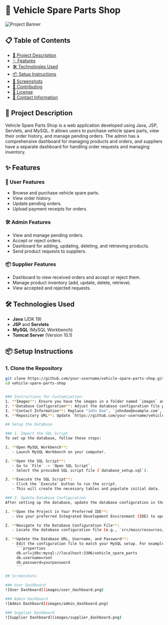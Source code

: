 # 🚗 Vehicle Spare Parts Shop

![Project Banner](images/banner.png)

## 📋 Table of Contents
- [📖 Project Description](#project-description)
- [✨ Features](#features)
- [🛠️ Technologies Used](#technologies-used)
- [📦 Setup Instructions](#setup-instructions)
- [📸 Screenshots](#screenshots)
- [🤝 Contributing](#contributing)
- [📜 License](#license)
- [📧 Contact Information](#contact-information)

## 📖 Project Description
Vehicle Spare Parts Shop is a web application developed using Java, JSP, Servlets, and MySQL. It allows users to purchase vehicle spare parts, view their order history, and manage pending orders. The admin has a comprehensive dashboard for managing products and orders, and suppliers have a separate dashboard for handling order requests and managing inventory.

## ✨ Features
### 🛒 User Features
- Browse and purchase vehicle spare parts.
- View order history.
- Update pending orders.
- Upload payment receipts for orders.

### 🛠️ Admin Features
- View and manage pending orders.
- Accept or reject orders.
- Dashboard for adding, updating, deleting, and retrieving products.
- Send product requests to suppliers.

### 📦 Supplier Features
- Dashboard to view received orders and accept or reject them.
- Manage product inventory (add, update, delete, retrieve).
- View accepted and rejected requests.

## 🛠️ Technologies Used
- **Java** (JDK 19)
- **JSP** and **Servlets**
- **MySQL** (MySQL Workbench)
- **Tomcat Server** (Version 10.1)

## 📦 Setup Instructions

### 1. Clone the Repository
```sh
git clone https://github.com/your-username/vehicle-spare-parts-shop.git
cd vehicle-spare-parts-shop


### Instructions for Customization:
1. **Images**: Ensure you have the images in a folder named `images` and replace the filenames with your actual image filenames if they differ.
2. **Database Configuration**: Adjust the database configuration file path (`src/main/resources/database.properties`) if your project structure is different.
3. **Contact Information**: Replace "John Doe", `johndoe@example.com`, and the LinkedIn and GitHub URLs with your actual details.
4. **Repository URL**: Update `https://github.com/your-username/vehicle-spare-parts-shop.git` with the actual URL of your GitHub repository.

## Setup the Database

### 1. Import the SQL Script
To set up the database, follow these steps:

1. **Open MySQL Workbench**:
   - Launch MySQL Workbench on your computer.

2. **Open the SQL Script**:
   - Go to `File` -> `Open SQL Script`.
   - Select the provided SQL script file (`database_setup.sql`).

3. **Execute the SQL Script**:
   - Click the `Execute` button to run the script.
   - This will create the necessary tables and populate initial data.

### 2. Update Database Configuration
After setting up the database, update the database configuration in the project:

1. **Open the Project in Your Preferred IDE**:
   - Use your preferred Integrated Development Environment (IDE) to open the project.

2. **Navigate to the Database Configuration File**:
   - Locate the database configuration file (e.g., `src/main/resources/database.properties`).

3. **Update the Database URL, Username, and Password**:
   - Edit the configuration file to match your MySQL setup. For example:
     ```properties
     db.url=jdbc:mysql://localhost:3306/vehicle_spare_parts
     db.username=root
     db.password=yourpassword
     ```

## Screenshots

### User Dashboard
![User Dashboard](images/user_dashboard.png)

### Admin Dashboard
![Admin Dashboard](images/admin_dashboard.png)

### Supplier Dashboard
![Supplier Dashboard](images/supplier_dashboard.png)


